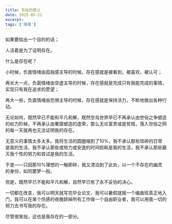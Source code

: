 ```yaml
---
title: 存在的意义
date: 2025-05-21
excerpt: 
tags: ['随笔']
---
```


如果要给出一个目的的话；

人活着是为了证明存在。

什么是存在呢？

小时候，负面情绪由孤独感主导的时候，存在感就是被看到，被喜欢，被认可；

再长大一点，负面情绪由空虚主导的时候，存在感就是完成只有我能完成的事情，实现只有我在追求的愿望；

再大一些，负面情绪由恐惧主导的时候，存在感就是保持活力，不断地做出各种行动。

无论如何，既然早已不能和平凡和解，既然空岛世界早已不再承认由世俗之争塑造的权力阶梯，不再承认由奢靡塑造的虚荣，那么无论富贵或是贫贱，落入世俗之网的每一天就再也无法证明我的存在。

无意义的事情太多太多。我将生活的圆圈缩到了10%，我不承认那些琐碎的日常是我的生活，我不承认那些或努力或安逸的时间损耗是我的生活，我不承认那些磨灭我个性的努力和尝试是我的生活。

于是——只因那10%理想的一触即碎，我又漂泊到了此处，以一个不存在的幽灵的身份，如同噩梦一般。

但是，既然早已不能和平凡和解，自然早已有了永不妥协的决心。

一切都在改变，我可以明天就写完毕业论文，我可以暑假就报一个编曲班真正地入门，我可以在某个伤感的夜晚辞掉所有工作做一个自由职业者，我可以用我一切的努力去书写我的存在。

尽管很笨拙，这也是我存在的一部分。